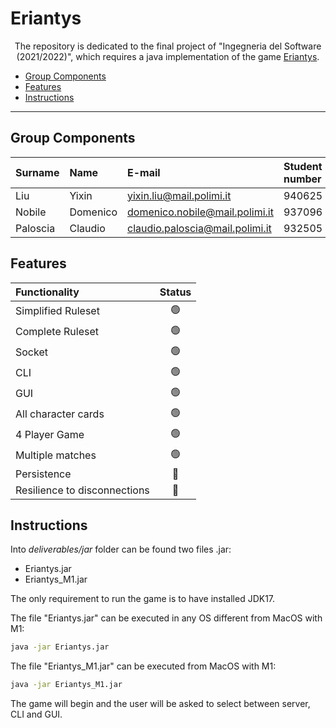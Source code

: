 # **Eriantys**

<div style="text-align: center;">

The repository is dedicated to the final project of "Ingegneria del Software (2021/2022)", which requires a java implementation of the game [Eriantys](https://www.craniocreations.it/prodotto/eriantys/).

</div>

* [Group Components](#Group-Components)
* [Features](#features)
* [Instructions](#instructions)


---
## Group Components

| Surname | Name | E-mail | Student number |
|:--------|:-----|:-------|:---------------|
| Liu | Yixin | yixin.liu@mail.polimi.it | 940625 |
| Nobile | Domenico | domenico.nobile@mail.polimi.it | 937096|
| Paloscia | Claudio | claudio.paloscia@mail.polimi.it | 932505|

## Features

| Functionality | Status |
|:-----------------------|:------------------------------------:|
| Simplified Ruleset | 🟢 |
| Complete Ruleset | 🟢 |
| Socket |🟢 |
| CLI | 🟢 |
| GUI | 🟢 |
| All character cards | 🟢 |
| 4 Player Game | 🟢 |
| Multiple matches | 🟢 |
| Persistence | 🔴 |
| Resilience to disconnections | 🔴 |

## Instructions

Into *deliverables/jar* folder can be found two files .jar:
+ Eriantys.jar
+ Eriantys_M1.jar

The only requirement to run the game is to have installed JDK17.

The file "Eriantys.jar" can be executed in any OS different from MacOS with M1:
```sh
java -jar Eriantys.jar
```

The file "Eriantys_M1.jar" can be executed from MacOS with M1:
```sh
java -jar Eriantys_M1.jar
```

The game will begin and the user will be asked to select between server, CLI and GUI.
